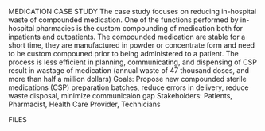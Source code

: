 MEDICATION CASE STUDY
The case study focuses on reducing in-hospital waste of compounded medication.
One of the functions performed by in-hospital pharmacies is the custom compounding of medication both for inpatients and outpatients. 
The compounded medication are stable for a short time, they are manufactured in powder or concentrate form and need to be custom compouned prior to being administered to a patient.
The process is less efficient in planning, communicating, and dispensing of CSP result in wastage of medication (annual waste of 47 thousand doses, and more than half a million dollars)
Goals: Propose new compounded sterile medications (CSP) preparation batches, reduce errors in delivery, reduce waste disposal, minimize communicaion gap
Stakeholders: Patients, Pharmacist, Health Care Provider, Technicians

FILES
